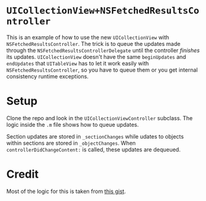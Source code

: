 # `UICollectionView+NSFetchedResultsController`

This is an example of how to use the new `UICollectionView` with `NSFetchedResultsController`. The trick is to queue the updates made through the `NSFetchedResultsControllerDelegate` until the controller *finishes* its updates. `UICollectionView` doesn't have the same `beginUpdates` and `endUpdates` that `UITableView` has to let it work easily with `NSFetchedResultsController`, so you have to queue them or you get internal consistency runtime exceptions.

# Setup

Clone the repo and look in the `UICollectionViewController` subclass. The logic inside the `.m` file shows how to queue updates.

Section updates are stored in `_sectionChanges` while udates to objects within sections are stored in `_objectChanges`. When `controllerDidChangeContent:` is called, these updates are dequeued. 

# Credit

Most of the logic for this is taken from [this gist](https://gist.github.com/4440c1cba83318e276bb).
